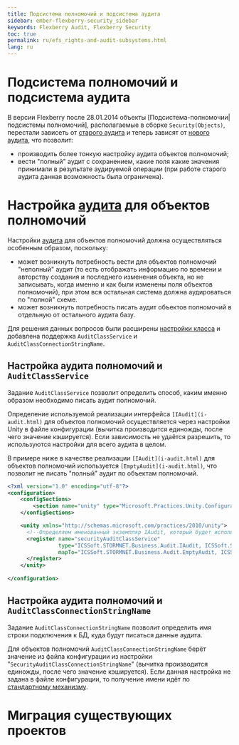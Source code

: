 ```yaml
---
title: Подсистема полномочий и подсистема аудита
sidebar: ember-flexberry-security_sidebar
keywords: Flexberry Audit, Flexberry Security
toc: true
permalink: ru/efs_rights-and-audit-subsystems.html
lang: ru
---
```


# Подсистема полномочий и подсистема аудита
В версии Flexberry после 28.01.2014 объекты [Подсистема-полномочии|подсистемы полномочий], располагаемые в сборке `Security(Objects)`, перестали зависеть от [старого аудита](efs_audit.html) и теперь зависят от [нового аудита](fa_audit-web.html), что позволит:
* производить более тонкую настройку аудита объектов полномочий;
* вести "полный" аудит с сохранением, какие поля какие значения принимали в результате аудируемой операции (при работе старого аудита данная возможность была ограничена).

# Настройка [аудита](fa_audit-web.html) для объектов полномочий
Настройки [аудита](fa_audit-web.html) для объектов полномочий должна осуществляться особенным образом, поскольку:
* может возникнуть потребность вести для объектов полномочий "неполный" аудит (то есть отображать информацию по времени и авторству создания и последнего изменения объекта, но не записывать, когда именно и как были изменены поля объектов полномочий), при этом вся остальная система должна аудироваться по "полной" схеме.
* может возникнуть потребность писать аудит объектов полномочий в отдельную от остального аудита базу.

Для решения данных вопросов были расширены [настройки класса](fa_audit-web.html) и добавлена поддержка `AuditClassService` и `AuditClassConnectionStringName`.

## Настройка аудита полномочий и `AuditClassService`
Задание `AuditClassService` позволит определить способ, каким именно образом необходимо писать аудит полномочий.

Определение используемой реализации интерфейса `[IAudit](i-audit.html)` для объектов полномочий осуществляется через настройки Unity в файле конфигурации (вычитка производится единожды, после чего значение кэшируется). Если зависимость не удаётся разрешить, то используются настройки для всего аудита в целом.

В примере ниже в качестве реализации `[IAudit](i-audit.html)` для объектов полномочий используется `[EmptyAudit](i-audit.html)`, что позволит не писать "полный" аудит по объектам полномочий. 
```xml
<?xml version="1.0" encoding="utf-8"?>
<configuration>
	<configSections>
		<section name="unity" type="Microsoft.Practices.Unity.Configuration.UnityConfigurationSection, Microsoft.Practices.Unity.Configuration"/>
	</configSections>

	<unity xmlns="http://schemas.microsoft.com/practices/2010/unity">
	  <!--Определяем именованный экземпляр IAudit, который будет использоваться для записи аудита объектов полномочий.-->
      <register name="securityAuditClassService"
				type="ICSSoft.STORMNET.Business.Audit.IAudit, ICSSoft.STORMNET.Business"
				mapTo="ICSSoft.STORMNET.Business.Audit.EmptyAudit, ICSSoft.STORMNET.Business">
      </register>
	</unity>
	
</configuration>
```

## Настройка аудита полномочий и `AuditClassConnectionStringName`
Задание `AuditClassConnectionStringName` позволит определить имя строки подключения к БД, куда будут писаться данные аудита.

Для объектов полномочий `AuditClassConnectionStringName` берёт значение из файла конфигурации из настройки "`SecurityAuditClassConnectionStringName`" (вычитка производится единожды, после чего значение кэшируется). Если данная настройка не задана в файле конфигурации, то получение имени идёт по [стандартному механизму](efs_data-service-for-audit.html).

# Миграция существующих проектов
